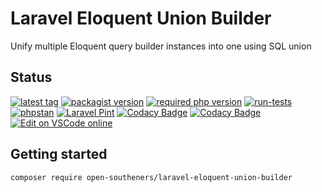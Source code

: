 # Laravel Eloquent Union Builder

Unify multiple Eloquent query builder instances into one using SQL union

## Status

[![latest tag](https://img.shields.io/github/v/tag/open-southeners/laravel-eloquent-union-builder?label=latest&sort=semver)](https://github.com/open-southeners/laravel-eloquent-union-builder/releases/latest) [![packagist version](https://img.shields.io/packagist/v/open-southeners/laravel-eloquent-union-builder)](https://packagist.org/packages/open-southeners/laravel-eloquent-union-builder) [![required php version](https://img.shields.io/packagist/php-v/open-southeners/laravel-eloquent-union-builder)](https://www.php.net/supported-versions.php) [![run-tests](https://github.com/open-southeners/laravel-eloquent-union-builder/actions/workflows/tests.yml/badge.svg?branch=main)](https://github.com/open-southeners/laravel-eloquent-union-builder/actions/workflows/tests.yml) [![phpstan](https://github.com/open-southeners/laravel-eloquent-union-builder/actions/workflows/phpstan.yml/badge.svg)](https://github.com/open-southeners/laravel-eloquent-union-builder/actions/workflows/phpstan.yml) [![Laravel Pint](https://img.shields.io/badge/code%20style-pint-orange?logo=laravel)](https://github.com/open-southeners/laravel-eloquent-union-builder/actions/workflows/pint.yml) [![Codacy Badge](https://app.codacy.com/project/badge/Grade/05591bd78c5f4b1ab2cfaa3001e67196)](https://www.codacy.com/gh/open-southeners/laravel-eloquent-union-builder/dashboard?utm_source=github.com&amp;utm_medium=referral&amp;utm_content=open-southeners/laravel-eloquent-union-builder&amp;utm_campaign=Badge_Grade) [![Codacy Badge](https://app.codacy.com/project/badge/Coverage/05591bd78c5f4b1ab2cfaa3001e67196)](https://www.codacy.com/gh/open-southeners/laravel-eloquent-union-builder/dashboard?utm_source=github.com&utm_medium=referral&utm_content=open-southeners/laravel-eloquent-union-builder&utm_campaign=Badge_Coverage) [![Edit on VSCode online](https://img.shields.io/badge/vscode-edit%20online-blue?logo=visualstudiocode)](https://vscode.dev/github/open-southeners/laravel-eloquent-union-builder)

## Getting started

```
composer require open-southeners/laravel-eloquent-union-builder
```

